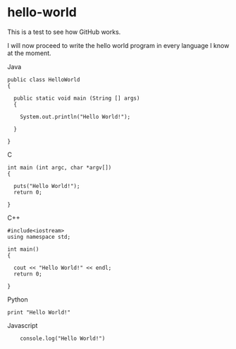 # hello-world

This is a test to see how GitHub works.

I will now proceed to write the hello world program in every language I know at the moment.

Java

    public class HelloWorld
    {

      public static void main (String [] args)
      {
  
        System.out.println("Hello World!");
    
      }
  
    }

C

    int main (int argc, char *argv[])
    {

      puts("Hello World!");
      return 0;

    }

C++

    #include<iostream>
    using namespace std;

    int main()
    {

      cout << "Hello World!" << endl;
      return 0;
  
    }

Python

    print "Hello World!"

Javascript 

```
	console.log("Hello World!")
```

